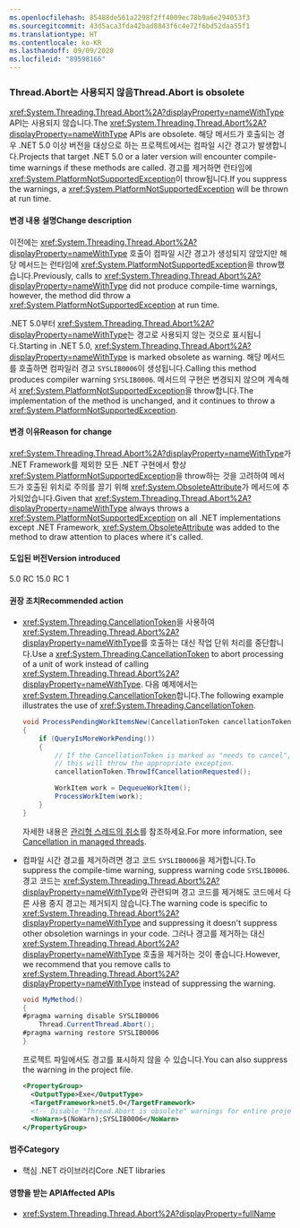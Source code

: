```yaml
---
ms.openlocfilehash: 85488de561a2298f2ff4009ec78b9a6e294053f3
ms.sourcegitcommit: 43d5aca3fda42bad8843f6c4e72f6bd52daa55f1
ms.translationtype: HT
ms.contentlocale: ko-KR
ms.lasthandoff: 09/09/2020
ms.locfileid: "89598166"
---
```

### <a name="threadabort-is-obsolete"></a><span data-ttu-id="7ac48-101">Thread.Abort는 사용되지 않음</span><span class="sxs-lookup"><span data-stu-id="7ac48-101">Thread.Abort is obsolete</span></span>

<span data-ttu-id="7ac48-102"><xref:System.Threading.Thread.Abort%2A?displayProperty=nameWithType> API는 사용되지 않습니다.</span><span class="sxs-lookup"><span data-stu-id="7ac48-102">The <xref:System.Threading.Thread.Abort%2A?displayProperty=nameWithType> APIs are obsolete.</span></span> <span data-ttu-id="7ac48-103">해당 메서드가 호출되는 경우 .NET 5.0 이상 버전을 대상으로 하는 프로젝트에서는 컴파일 시간 경고가 발생합니다.</span><span class="sxs-lookup"><span data-stu-id="7ac48-103">Projects that target .NET 5.0 or a later version will encounter compile-time warnings if these methods are called.</span></span> <span data-ttu-id="7ac48-104">경고를 제거하면 런타임에 <xref:System.PlatformNotSupportedException>이 throw됩니다.</span><span class="sxs-lookup"><span data-stu-id="7ac48-104">If you suppress the warnings, a <xref:System.PlatformNotSupportedException> will be thrown at run time.</span></span>

#### <a name="change-description"></a><span data-ttu-id="7ac48-105">변경 내용 설명</span><span class="sxs-lookup"><span data-stu-id="7ac48-105">Change description</span></span>

<span data-ttu-id="7ac48-106">이전에는 <xref:System.Threading.Thread.Abort%2A?displayProperty=nameWithType> 호출이 컴파일 시간 경고가 생성되지 않았지만 해당 메서드는 런타임에 <xref:System.PlatformNotSupportedException>을 throw했습니다.</span><span class="sxs-lookup"><span data-stu-id="7ac48-106">Previously, calls to <xref:System.Threading.Thread.Abort%2A?displayProperty=nameWithType> did not produce compile-time warnings, however, the method did throw a <xref:System.PlatformNotSupportedException> at run time.</span></span>

<span data-ttu-id="7ac48-107">.NET 5.0부터 <xref:System.Threading.Thread.Abort%2A?displayProperty=nameWithType>는 경고로 사용되지 않는 것으로 표시됩니다.</span><span class="sxs-lookup"><span data-stu-id="7ac48-107">Starting in .NET 5.0, <xref:System.Threading.Thread.Abort%2A?displayProperty=nameWithType> is marked obsolete as warning.</span></span> <span data-ttu-id="7ac48-108">해당 메서드를 호출하면 컴파일러 경고 `SYSLIB0006`이 생성됩니다.</span><span class="sxs-lookup"><span data-stu-id="7ac48-108">Calling this method produces compiler warning `SYSLIB0006`.</span></span> <span data-ttu-id="7ac48-109">메서드의 구현은 변경되지 않으며 계속해서 <xref:System.PlatformNotSupportedException>을 throw합니다.</span><span class="sxs-lookup"><span data-stu-id="7ac48-109">The implementation of the method is unchanged, and it continues to throw a <xref:System.PlatformNotSupportedException>.</span></span>

#### <a name="reason-for-change"></a><span data-ttu-id="7ac48-110">변경 이유</span><span class="sxs-lookup"><span data-stu-id="7ac48-110">Reason for change</span></span>

<span data-ttu-id="7ac48-111"><xref:System.Threading.Thread.Abort%2A?displayProperty=nameWithType>가 .NET Framework를 제외한 모든 .NET 구현에서 항상 <xref:System.PlatformNotSupportedException>을 throw하는 것을 고려하여 메서드가 호출된 위치로 주의를 끌기 위해 <xref:System.ObsoleteAttribute>가 메서드에 추가되었습니다.</span><span class="sxs-lookup"><span data-stu-id="7ac48-111">Given that <xref:System.Threading.Thread.Abort%2A?displayProperty=nameWithType> always throws a <xref:System.PlatformNotSupportedException> on all .NET implementations except .NET Framework, <xref:System.ObsoleteAttribute> was added to the method to draw attention to places where it's called.</span></span>

#### <a name="version-introduced"></a><span data-ttu-id="7ac48-112">도입된 버전</span><span class="sxs-lookup"><span data-stu-id="7ac48-112">Version introduced</span></span>

<span data-ttu-id="7ac48-113">5.0 RC 1</span><span class="sxs-lookup"><span data-stu-id="7ac48-113">5.0 RC 1</span></span>

#### <a name="recommended-action"></a><span data-ttu-id="7ac48-114">권장 조치</span><span class="sxs-lookup"><span data-stu-id="7ac48-114">Recommended action</span></span>

- <span data-ttu-id="7ac48-115"><xref:System.Threading.CancellationToken>을 사용하여 <xref:System.Threading.Thread.Abort%2A?displayProperty=nameWithType>를 호출하는 대신 작업 단위 처리를 중단합니다.</span><span class="sxs-lookup"><span data-stu-id="7ac48-115">Use a <xref:System.Threading.CancellationToken> to abort processing of a unit of work instead of calling <xref:System.Threading.Thread.Abort%2A?displayProperty=nameWithType>.</span></span> <span data-ttu-id="7ac48-116">다음 예제에서는 <xref:System.Threading.CancellationToken>합니다.</span><span class="sxs-lookup"><span data-stu-id="7ac48-116">The following example illustrates the use of <xref:System.Threading.CancellationToken>.</span></span>

  ```csharp
  void ProcessPendingWorkItemsNew(CancellationToken cancellationToken)
  {
      if (QueryIsMoreWorkPending())
      {
          // If the CancellationToken is marked as "needs to cancel",
          // this will throw the appropriate exception.
          cancellationToken.ThrowIfCancellationRequested();

          WorkItem work = DequeueWorkItem();
          ProcessWorkItem(work);
      }
  }
  ```

  <span data-ttu-id="7ac48-117">자세한 내용은 [관리형 스레드의 취소](../../../../docs/standard/threading/cancellation-in-managed-threads.md)를 참조하세요.</span><span class="sxs-lookup"><span data-stu-id="7ac48-117">For more information, see [Cancellation in managed threads](../../../../docs/standard/threading/cancellation-in-managed-threads.md).</span></span>

- <span data-ttu-id="7ac48-118">컴파일 시간 경고를 제거하려면 경고 코드 `SYSLIB0006`을 제거합니다.</span><span class="sxs-lookup"><span data-stu-id="7ac48-118">To suppress the compile-time warning, suppress warning code `SYSLIB0006`.</span></span> <span data-ttu-id="7ac48-119">경고 코드는 <xref:System.Threading.Thread.Abort%2A?displayProperty=nameWithType>와 관련되며 경고 코드를 제거해도 코드에서 다른 사용 중지 경고는 제거되지 않습니다.</span><span class="sxs-lookup"><span data-stu-id="7ac48-119">The warning code is specific to <xref:System.Threading.Thread.Abort%2A?displayProperty=nameWithType> and suppressing it doesn't suppress other obsoletion warnings in your code.</span></span> <span data-ttu-id="7ac48-120">그러나 경고를 제거하는 대신 <xref:System.Threading.Thread.Abort%2A?displayProperty=nameWithType> 호출을 제거하는 것이 좋습니다.</span><span class="sxs-lookup"><span data-stu-id="7ac48-120">However, we recommend that you remove calls to <xref:System.Threading.Thread.Abort%2A?displayProperty=nameWithType> instead of suppressing the warning.</span></span>

  ```csharp
  void MyMethod()
  {
  #pragma warning disable SYSLIB0006
      Thread.CurrentThread.Abort();
  #pragma warning restore SYSLIB0006
  }
  ```

  <span data-ttu-id="7ac48-121">프로젝트 파일에서도 경고를 표시하지 않을 수 있습니다.</span><span class="sxs-lookup"><span data-stu-id="7ac48-121">You can also suppress the warning in the project file.</span></span>

  ```xml
  <PropertyGroup>
    <OutputType>Exe</OutputType>
    <TargetFramework>net5.0</TargetFramework>
    <!-- Disable "Thread.Abort is obsolete" warnings for entire project. -->
    <NoWarn>$(NoWarn);SYSLIB0006</NoWarn>
  </PropertyGroup>
  ```

#### <a name="category"></a><span data-ttu-id="7ac48-122">범주</span><span class="sxs-lookup"><span data-stu-id="7ac48-122">Category</span></span>

- <span data-ttu-id="7ac48-123">핵심 .NET 라이브러리</span><span class="sxs-lookup"><span data-stu-id="7ac48-123">Core .NET libraries</span></span>

#### <a name="affected-apis"></a><span data-ttu-id="7ac48-124">영향을 받는 API</span><span class="sxs-lookup"><span data-stu-id="7ac48-124">Affected APIs</span></span>

- <xref:System.Threading.Thread.Abort%2A?displayProperty=fullName>

<!--

#### Affected APIs

- `Overload:System.Threading.Thread.Abort`

-->
